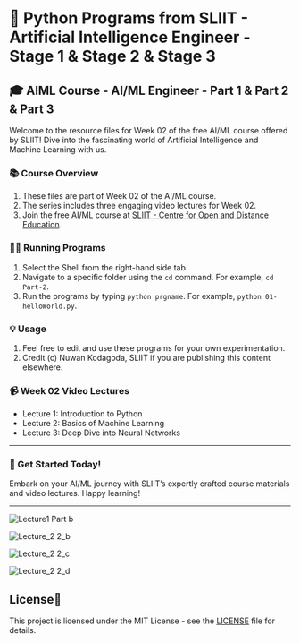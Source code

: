 # 🧠 Python Programs from SLIIT - Artificial Intelligence Engineer - Stage 1 & Stage 2 & Stage 3

## 🎓 AIML Course - AI/ML Engineer - Part 1 & Part 2 & Part 3

Welcome to the resource files for Week 02 of the free AI/ML course offered by SLIIT! Dive into the fascinating world of Artificial Intelligence and Machine Learning with us.

### 📚 Course Overview
1. These files are part of Week 02 of the AI/ML course.
2. The series includes three engaging video lectures for Week 02.
3. Join the free AI/ML course at [SLIIT - Centre for Open and Distance Education](https://code.sliit.org).

### 🏃‍♂️ Running Programs

1. Select the Shell from the right-hand side tab.
2. Navigate to a specific folder using the `cd` command. For example, `cd Part-2`.
3. Run the programs by typing `python prgname`. For example, `python 01-helloWorld.py`.

### 💡 Usage

1. Feel free to edit and use these programs for your own experimentation.
2. Credit (c) Nuwan Kodagoda, SLIIT if you are publishing this content elsewhere.

### 📹 Week 02 Video Lectures
- Lecture 1: Introduction to Python
- Lecture 2: Basics of Machine Learning
- Lecture 3: Deep Dive into Neural Networks

---


### 🚀 Get Started Today!
Embark on your AI/ML journey with SLIIT’s expertly crafted course materials and video lectures. Happy learning!

---
![Lecture1 Part b ](https://github.com/user-attachments/assets/81a97fa9-ff1d-492b-8cf4-bba50f2069fc)

![Lecture_2 2_b](https://github.com/user-attachments/assets/694d9c57-f2d4-4108-9518-0ffc90336dd8)

![Lecture_2 2_c](https://github.com/user-attachments/assets/0c836206-b005-4570-b0e9-90fbb4abe1ed)

![Lecture_2 2_d](https://github.com/user-attachments/assets/0b1afdda-a727-441e-ab8d-b7fc3441cdfb)


## License🔰

This project is licensed under the MIT License - see the [LICENSE](https://bit.ly/Lahiru_Senavirathna) file for details.
